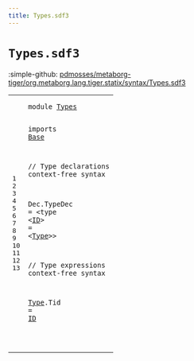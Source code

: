 ```yaml
---
title: Types.sdf3
---
```


# `Types.sdf3`

:simple-github: [pdmosses/metaborg-tiger/org.metaborg.lang.tiger.statix/syntax/Types.sdf3]

[pdmosses/metaborg-tiger/org.metaborg.lang.tiger.statix/syntax/Types.sdf3]: https://github.com/pdmosses/metaborg-tiger/blob/master/org.metaborg.lang.tiger.statix/syntax/Types.sdf3 "The source file on GitHub"

<div class="sdf3"><table class="highlighttable"><tbody><tr><td class="linenos"><div class="linenodiv"><pre><span></span>1
2
3
4
5
6
7
8
9
10
11
12
13
</pre></div></td>
<td class="code"><pre><code><span class="keyword">module</span> <a href="../Tiger.sdf3#Types_54_59" id="Types_7_12" title="Referenced at ../Tiger.sdf3 line 5">Types</a>

<span class="keyword">imports</span> <a href="../Base.sdf3#Base_7_11" id="Base_22_26" title="Defined at ../Base.sdf3 line 1">Base</a>

<span class="layout">// Type declarations</span>
<span class="keyword">context-free syntax</span>

  <span id="Dec_72_75" title="Not referenced locally, nor via imports">Dec</span>.<span class="cons_Constructor"><span id="TypeDec_76_83" title="Not referenced locally, nor via imports">TypeDec</span></span> = &lt;<span class="cons_String">type</span> &lt;<a href="../Base.sdf3#ID_72_74" id="ID_93_95" title="Defined at ../Base.sdf3 line 9">ID</a>&gt; <span class="cons_String">=</span> &lt;<a href="#Type_151_155" id="Type_100_104" title="Defined at line 13">Type</a>&gt;&gt;

<span class="layout">// Type expressions</span>
<span class="keyword">context-free syntax</span>

  <a href="#Type_100_104" id="Type_151_155" title="Referenced at line 8">Type</a>.<span class="cons_Constructor"><span id="Tid_156_159" title="Not referenced locally, nor via imports">Tid</span></span> = <a href="../Base.sdf3#ID_72_74" id="ID_162_164" title="Defined at ../Base.sdf3 line 9">ID</a>


</code></pre></td></tr></tbody></table></div>